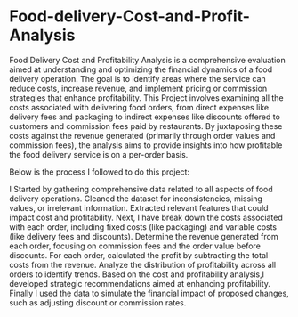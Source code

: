 # Food-delivery-Cost-and-Profit-Analysis
Food Delivery Cost and Profitability Analysis is a comprehensive evaluation aimed at understanding and optimizing the financial dynamics of a food delivery operation. The goal is to identify areas where the service can reduce costs, increase revenue, and implement pricing or commission strategies that enhance profitability.
This Project involves examining all the costs associated with delivering food orders, from direct expenses like delivery fees and packaging to indirect expenses like discounts offered to customers and commission fees paid by restaurants. By juxtaposing these costs against the revenue generated (primarily through order values and commission fees), the analysis aims to provide insights into how profitable the food delivery service is on a per-order basis.

Below is the process I followed to do this project:

I Started by gathering comprehensive data related to all aspects of food delivery operations.
Cleaned the dataset for inconsistencies, missing values, or irrelevant information.
Extracted relevant features that could impact cost and profitability.
Next, I have break down the costs associated with each order, including fixed costs (like packaging) and variable costs (like delivery fees and discounts).
Determine the revenue generated from each order, focusing on commission fees and the order value before discounts.
For each order, calculated the profit by subtracting the total costs from the revenue. Analyze the distribution of profitability across all orders to identify trends.
Based on the cost and profitability analysis,I developed strategic recommendations aimed at enhancing profitability.
Finally I used the data to simulate the financial impact of proposed changes, such as adjusting discount or commission rates.
